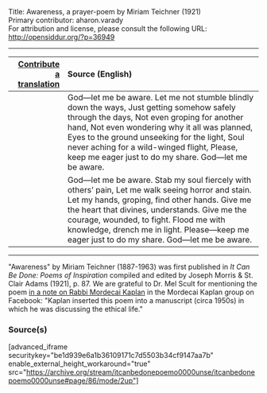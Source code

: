 <html>
<head></head>
<body>
Title: Awareness, a prayer-poem by Miriam Teichner (1921)<br />
Primary contributor: aharon.varady<br />
For attribution and license, please consult the following URL: <a href="http://opensiddur.org/?p=36949">http://opensiddur.org/?p=36949</a>
<p />
<hr />

<table style="margin-left: auto;margin-right: auto;" class="draggable">
<thead><tr><th id="x" style="text-align: right;"><a href="/contribute/upload/">Contribute a translation</a></th><th style="text-align: left;">Source (English)</th></tr></thead>
<tbody>
<tr><td style="vertical-align:top;">
<div class="liturgy"><span lang="he">

</span></div></td>
 
<td style="vertical-align:top;">
<div class="english">
God—let me be aware. 
Let me not stumble blindly down the ways, 
Just getting somehow safely through the days, 
Not even groping for another hand, 
Not even wondering why it all was planned, 
Eyes to the ground unseeking for the light, 
Soul never aching for a wild-winged flight, 
Please, keep me eager just to do my share. 
God—let me be aware. 
</div></td></tr>


<tr><td style="vertical-align:top;">
<div class="liturgy"><span lang="he">

</span></div></td>
 
<td style="vertical-align:top;">
<div class="english">
God—let me be aware. 
Stab my soul fiercely with others’ pain, 
Let me walk seeing horror and stain. 
Let my hands, groping, find other hands. 
Give me the heart that divines, understands. 
Give me the courage, wounded, to fight. 
Flood me with knowledge, drench me in light. 
Please—keep me eager just to do my share. 
God—let me be aware. 
</div></td></tr>
</tbody></table>

<hr />

"Awareness" by Miriam Teichner (1887-1963) was first published in <em>It Can Be Done: Poems of Inspiration</em> compiled and edited by Joseph Morris & St. Clair Adams (1921), p. 87. We are grateful to Dr. Mel Scult for mentioning the poem <a href="https://www.facebook.com/groups/2536296106437194/permalink/3934927176574073/">in a note on Rabbi Mordecai Kaplan</a> in the Mordecai Kaplan group on Facebook: "Kaplan inserted this poem into a manuscript (circa 1950s) in which he was discussing the ethical life."

<h3>Source(s)</h3>

[advanced_iframe securitykey="be1d939e6a1b36109171c7d5503b34cf9147aa7b" enable_external_height_workaround="true" src="https://archive.org/stream/itcanbedonepoemo0000unse/itcanbedonepoemo0000unse#page/86/mode/2up"]

&nbsp;


</body>
</html>